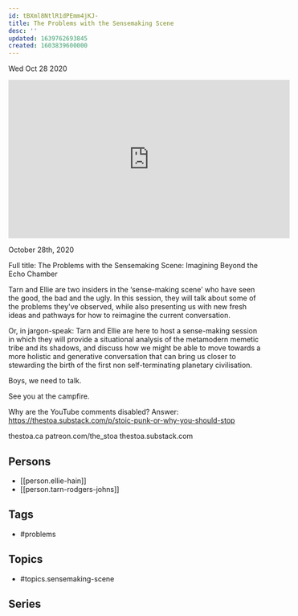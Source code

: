 ```yaml
---
id: tBXml8NtlR1dPEmm4jKJ-
title: The Problems with the Sensemaking Scene
desc: ''
updated: 1639762693845
created: 1603839600000
---
```





Wed Oct 28 2020

<iframe width="560" height="315" src="https://www.youtube.com/embed/f3RxaVpaxFk" title="The Problems with the Sensemaking Scene w/ Ellie Hain and Tarn Rodgers Johns" frameborder="0" allow="accelerometer; autoplay; clipboard-write; encrypted-media; gyroscope; picture-in-picture" allowfullscreen ></iframe>

October 28th, 2020

Full title: The Problems with the Sensemaking Scene: Imagining Beyond the Echo Chamber

Tarn and Ellie are two insiders in the ‘sense-making scene’ who have seen the good, the bad and the ugly. In this session, they will talk about some of the problems they've observed, while also presenting us with new fresh ideas and pathways for how to reimagine the current conversation.

Or, in jargon-speak: Tarn and Ellie are here to host a sense-making session in which they will provide a situational analysis of the metamodern memetic tribe and its shadows, and discuss how we might be able to move towards a more holistic and generative conversation that can bring us closer to stewarding the birth of the first non self-terminating planetary civilisation.

Boys, we need to talk.

See you at the campfire.

Why are the YouTube comments disabled? Answer: https://thestoa.substack.com/p/stoic-punk-or-why-you-should-stop

thestoa.ca
patreon.com/the_stoa
thestoa.substack.com

## Persons

- [[person.ellie-hain]]
- [[person.tarn-rodgers-johns]]

## Tags

- #problems

## Topics

- #topics.sensemaking-scene

## Series



